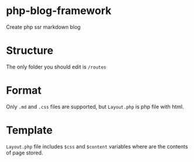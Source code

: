 # php-blog-framework

Create php ssr markdown blog

# Structure

The only folder you should edit is `/routes`

# Format

Only `.md` and `.css` files are supported, but `Layout.php` is php file with html.

# Template

`Layout.php` file includes `$css` and `$content` variables where are the contents of page stored.
